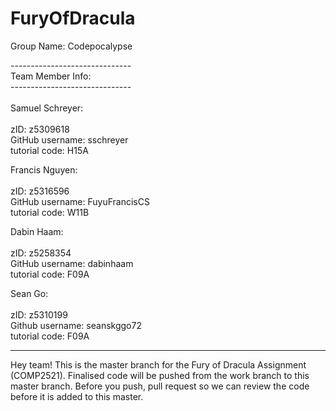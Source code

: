 # FuryOfDracula


Group Name: Codepocalypse

------------------------------ \
Team Member Info:\
------------------------------ \
\
Samuel Schreyer:\
\
zID: z5309618 \
GitHub username: sschreyer \
tutorial code: H15A 

Francis Nguyen:\
\
zID: z5316596 \
GitHub username: FuyuFrancisCS \
tutorial code: W11B 

Dabin Haam: \
\
zID: z5258354\
GitHub username: dabinhaam \
tutorial code: F09A 


Sean Go:\
\
zID: z5310199 \
Github username: seanskggo72 \
tutorial code: F09A 

-----------------------------------------------------------------------------------

Hey team! This is the master branch for the Fury of Dracula Assignment (COMP2521).
Finalised code will be pushed from the work branch to this master branch. Before you push, pull request so
we can review the code before it is added to this master.
